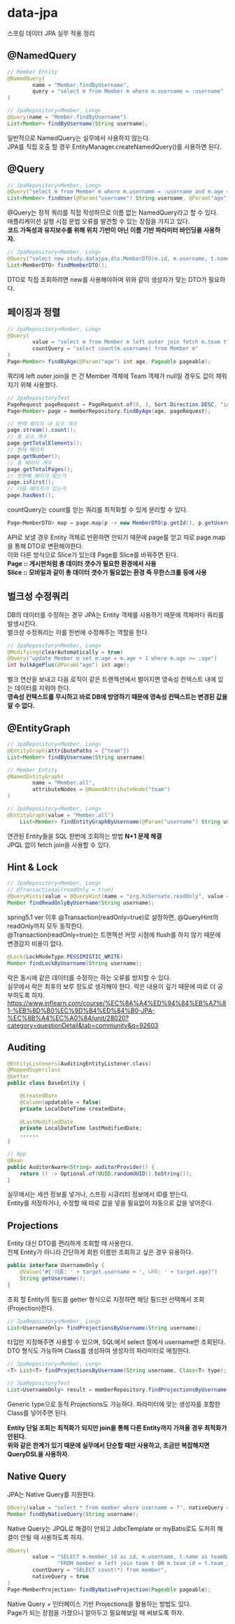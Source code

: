 # data-jpa
스프링 데이터 JPA 실무 적용 정리

## @NamedQuery
```java
// Member Entity
@NamedQuery(
        name = "Member.findByUsername",
        query = "select m from Member m where m.username = :username"
)
```

```java
// JpaRepository<Member, Long>
@Query(name = "Member.findByUsername")
List<Member> findByUsername(String username);
```
일반적으로 NamedQuery는 실무에서 사용하지 않는다.<br/>
JPA를 직접 호출 할 경우 EntityManager.createNamedQuery()를 사용하면 된다.



## @Query
```java
// JpaRepository<Member, Long>
@Query("select m from Member m where m.username = :username and m.age = :age")
List<Member> findUser(@Param("username") String username, @Param("age") int age);
```
@Query는 정적 쿼리를 직접 작성하므로 이름 없는 NamedQuery라고 할 수 있다.<br/>
애플리케이션 실행 시점 문법 오류를 발견할 수 있는 장점을 가지고 있다.<br/>
__코드 가독성과 유지보수를 위해 위치 기반이 아닌 이름 기반 파라미터 바인딩을 사용하자.__

```java
// JpaRepository<Member, Long>
@Query("select new study.datajpa.dto.MemberDTO(m.id, m.username, t.name) from Member m join m.team t")
List<MemberDTO> findMemberDTO();
```
DTO로 직접 조회하려면 new를 사용해야하며 위와 같이 생성자가 맞는 DTO가 필요하다.<br/>



## 페이징과 정렬
```java
// JpaRepository<Member, Long>
@Query(
        value = "select m from Member m left outer join fetch m.team t",
        countQuery = "select count(m.username) from Member m"
)
Page<Member> findByAge(@Param("age") int age, Pageable pageable);
```
쿼리에 left outer join을 쓴 건 Member 객체에 Team 객체가 null일 경우도 값이 채워지기 위해 사용했다.<br/>

```java
// JpaRepositoryTest
PageRequest pageRequest = PageRequest.of(0, 3, Sort.Direction.DESC, "id");
Page<Member> page = memberRepository.findByAge(age, pageRequest);

// 현재 페이지 내 요소 개수
page.stream().count();
// 총 요소 개수
page.getTotalElements();
// 현재 페이지
page.getNumber();
// 총 페이지 개수
page.getTotalPages();
// 첫번째 페이가 맞는가
page.isFirst();
// 다음 페이지가 있는가
page.hasNext();
```
countQuery는 count를 얻는 쿼리를 최적화할 수 있게 분리할 수 있다.<br/>

```java
Page<MemberDTO> map = page.map(p -> new MemberDTO(p.getId(), p.getUsername(), p.getTeam() == null ? null : p.getTeam().getName()));
```
API로 보낼 경우 Entity 객체로 반환하면 안되기 때문에 page를 얻고 따로 page.map을 통해 DTO로 변환해야한다.<br/>
이와 다른 방식으로 Slice가 있는데 Page를 Slice를 바꿔주면 된다.<br/>
__Page :: 게시판처럼 총 데이터 갯수가 필요한 환경에서 사용__<br/>
__Slice :: 모바일과 같이 총 데이터 갯수가 필요없는 환경 즉 무한스크롤 등에 사용__<br/>



## 벌크성 수정쿼리
DB의 데이터를 수정하는 경우 JPA는 Entity 객체를 사용하기 때문에 객체마다 쿼리를 발생시킨다.<br/>
벌크성 수정쿼리는 이를 한번에 수정해주는 역할을 한다.<br/>
```java
// JpaRepository<Member, Long>
@Modifying(clearAutomatically = true)
@Query("update Member m set m.age = m.age + 1 where m.age >= :age")
int bulkAgePlus(@Param("age") int age);
```
벌크 연산을 보내고 다음 로직이 같은 트랜젝션에서 벌어지면 영속성 컨텍스트 내에 있는 데이터를 지워야 한다.<br/>
__영속성 컨텍스트를 무시하고 바로 DB에 방영하기 때문에 영속성 컨텍스트는 변경된 값을 알 수 없다.__<br/>



## @EntityGraph
```java
// JpaRepository<Member, Long>
@EntityGraph(attributePaths = {"team"})
List<Member> findByUsername(String username)
```

```java
// Member Entity
@NamedEntityGraph(
        name = "Member.all",
        attributeNodes = @NamedAttributeNode("team")
)

// JpaRepository<Member, Long>
@EntityGraph(value = "Member.all")
    List<Member> findEntityGraphByUsername(@Param("username") String username);
```
연관된 Entity들을 SQL 한번에 조회하는 방법 __N+1 문제 해결__<br/>
JPQL 없이 fetch join을 사용할 수 있다.



## Hint & Lock
```java
// JpaRepository<Member, Long>
// @Transactional(readOnly = true)
@QueryHints(value = @QueryHint(name = "org.hibernate.readOnly", value = "true"))
Member findReadOnlyByUsername(String username);
```
spring5.1 ver 이후 @Transaction(readOnly=true)로 설정하면, @QueryHint의 readOnly까지 모두 동작한다.<br/>
@Transaction(readOnly=true)는 트랜젝션 커밋 시점에 flush를 하지 않기 때문에 변경감지 비용이 없다.

```java
@Lock(LockModeType.PESSIMISTIC_WRITE)
Member findLockByUsername(String username);
```
락은 동시에 같은 데이터를 수정하는 하는 오류를 방지할 수 있다.<br/>
실무에서 락은 최후의 보루 정도로 생각해야 한다. 락은 내용이 깊기 때문에 따로 더 공부하도록 하자.<br/>
https://www.inflearn.com/course/%EC%8A%A4%ED%94%84%EB%A7%81-%EB%8D%B0%EC%9D%B4%ED%84%B0-JPA-%EC%8B%A4%EC%A0%84/unit/28020?category=questionDetail&tab=community&q=92603



## Auditing
```java
@EntityListeners(AuditingEntityListener.class)
@MappedSuperclass
@Getter
public class BaseEntity {

    @CreatedDate
    @Column(updatable = false)
    private LocalDateTime createdDate;
    
    @LastModifiedDate
    private LocalDateTime lastModifiedDate;
    ......
}
```

```java
// App
@Bean
public AuditorAware<String> auditorProvider() {
    return () -> Optional.of(UUID.randomUUID().toString());
}
```
실무에서는 세션 정보를 넣거나, 스프링 시큐리티 정보에서 ID를 받는다.<br/>
Entity를 저장하거나, 수정할 때 따로 값을 넣을 필요없이 자동으로 값을 넣어준다.



## Projections
Entity 대신 DTO를 편리하게 조회할 때 사용한다.<br/>
전체 Entity가 아니라 간단하게 회원 이름만 조회하고 싶은 경우 유용하다.
```java
public interface UsernameOnly {
    @Value("#{'이름: ' + target.username + ', 나이: ' + target.age}")
    String getUsername();
}
```
조회 할 Entity의 필드를 getter 형식으로 지정하면 해당 필드만 선택해서 조회(Projection)한다.

```java
// JpaRepository<Member, Long>
List<UsernameOnly> findProjectionsByUsername(String username);
```
타입만 지정해주면 사용할 수 있으며, SQL에서 select 절에서 username만 조회된다.<br/>
DTO 형식도 가능하며 Class를 생성하여 생성자의 파라미터로 매칭한다.

```java
// JpaRepository<Member, Long>
<T> List<T> findProjectionsByUsername(String username, Class<T> type);

// JpaRepositoryTest
List<UsernameOnly> result = memberRepository.findProjectionsByUsername("name", UsernameOnly.class);
```
Generic type으로 동적 Projections도 가능하다.
파라미터에 맞는 생성자를 포함한 Class를 넣어주면 된다.

__Entity 단일 조회는 최적화가 되지만 join을 통해 다른 Entity까지 가져올 경우 최적화가 안된다.__<br/>
__위와 같은 한계가 있기 때문에 실무에서 단순할 때만 사용하고, 조금만 복잡해지면 QueryDSL을 사용하자.__



## Native Query 
JPA는 Native Query를 지원한다.
```java
@Query(value = "select * from member where username = ?", nativeQuery =true)
Member findByNativeQuery(String username);
```
Native Query는 JPQL로 해결이 안되고 JdbcTemplate or myBatis로도 도저히 해결이 안될 때 사용하도록 하자.

```java
@Query(
        value = "SELECT m.member_id as id, m.username, t.name as teamName " + 
                "FROM member m left join team t ON m.team_id = t.team_id",
        countQuery = "SELECT count(*) from member",
        nativeQuery = true
)
Page<MemberProjection> findByNativeProjection(Pageable pageable);
```
Native Query + 인터페이스 기반 Projections을 활용하는 방법도 있다.<br/>
Page가 되는 장점을 가졌으니 알아두고 필요해보일 때 써보도록 하자.
